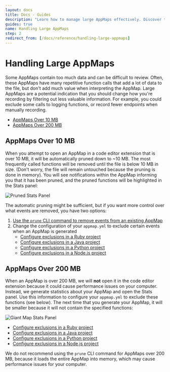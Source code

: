 ```yaml
---
layout: docs
title: Docs - Guides
description: "Learn how to manage large AppMaps effectively. Discover tips to handle AppMaps over 10 MB and 200 MB in size, focusing on optimizing AppMap content for better interpretation and performance."
guides: true
name: Handling Large AppMaps
step: 2
redirect_from: [/docs/reference/handling-large-appmaps]
---
```


# Handling Large AppMaps <!-- omit in toc -->

Some AppMaps contain too much data and can be difficult to review. Often, these AppMaps have many repetitive function calls that add a lot of data to the file, but don't add much value when interpreting the AppMap. Large AppMaps are a potential indication that you should change how you're recording by filtering out less valuable information. For example, you could exclude some calls to logging functions, or record fewer endpoints when manually recording.

- [AppMaps Over 10 MB](#appmaps-over-10-mb)
- [AppMaps Over 200 MB](#appmaps-over-200-mb)

## AppMaps Over 10 MB

When you attempt to open an AppMap in a code editor extension that is over 10 MB, it will be automatically pruned down to ~10 MB. The most frequently called functions will be removed until the file is below 10 MB in size. (Don't worry, the file will remain untouched because the pruning is done in memory).  You will see notifications within the AppMap informing you that it has been pruned, and the pruned functions will be highlighted in the Stats panel:

![Pruned Stats Panel](/assets/img/docs/pruned_stats_panel.webp)

The automatic pruning might be sufficient, but if you want more control over what events are removed, you have two options:

1. [Use the `prune` CLI command to remove events from an existing AppMap](/docs/reference/appmap-client-cli.html#prune)
2. Change the configuration of your `appmap.yml` to exclude certain events when an AppMap is generated
    * [Configure exclusions in a Ruby project](/docs/reference/appmap-ruby.html#configuration)
    * [Configure exclusions in a Java project](/docs/reference/appmap-java.html#configuration)
    * [Configure exclusions in a Python project](/docs/reference/appmap-python.html#configuration)
    * [Configure exclusions in a Node.js project](/docs/reference/appmap-node.html#configuration)

## AppMaps Over 200 MB

When an AppMap is over 200 MB, we will **not** open it in the code editor extension because it could cause performance issues on your computer. Instead, we generate statistics about your AppMap and open the Stats panel. Use this information to configure your `appmap.yml` to exclude these functions (see below). The next time that you generate your AppMap, it will be smaller because it will not contain the specified functions:

![Giant Map Stats Panel](/assets/img/docs/giant_map_stats_panel.jpg)

* [Configure exclusions in a Ruby project](/docs/reference/appmap-ruby.html#configuration)
* [Configure exclusions in a Java project](/docs/reference/appmap-java.html#configuration)
* [Configure exclusions in a Python project](/docs/reference/appmap-python.html#configuration)
* [Configure exclusions in a Node.js project](/docs/reference/appmap-node.html#configuration)

We do not recommend using the `prune` CLI command for AppMaps over 200 MB, because it loads the entire AppMap into memory, which may cause performance issues for your computer. 
